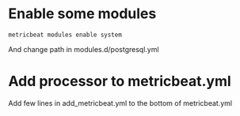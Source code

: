 # Enable some modules

```
metricbeat modules enable system
```

And change path in modules.d/postgresql.yml

# Add processor to metricbeat.yml

Add few lines in add_metricbeat.yml to the bottom of metricbeat.yml

